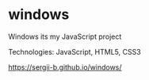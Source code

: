 # windows

Windows its my JavaScript project

Technologies: JavaScript, HTML5, CSS3

https://sergii-b.github.io/windows/
